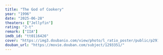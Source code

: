 ```yaml
---
title: "The God of Cookery"
year: "1996"
date: "2025-06-28"
theaters: ["Jellyfin"]
rating: "2-t"
remark: ["IIA"]
imdb_id: "tt0116426"
cover: "https://img3.doubanio.com/view/photo/l_ratio_poster/public/p2912291642.jpg"
douban_url: "https://movie.douban.com/subject/1293351/"
---
```

